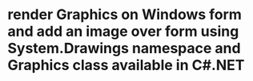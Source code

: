 # render Graphics on Windows form and add an image over form using System.Drawings namespace and Graphics class available in C#.NET
